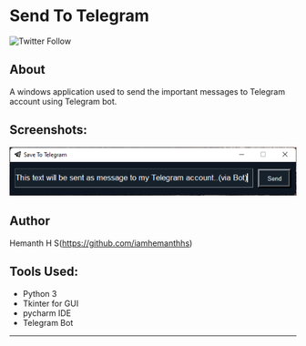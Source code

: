 # Send To Telegram

![Twitter Follow](https://img.shields.io/twitter/follow/theblizrdx?style=social)

## About
A windows application used to send the important messages to Telegram account using Telegram bot. 

## Screenshots:
![ScreenShot](/Screenshots/1.png?raw=true "Screenshot-1")

## Author

Hemanth H S(https://github.com/iamhemanthhs)

## Tools Used:
- Python 3
- Tkinter for GUI
- pycharm IDE
- Telegram Bot

---
